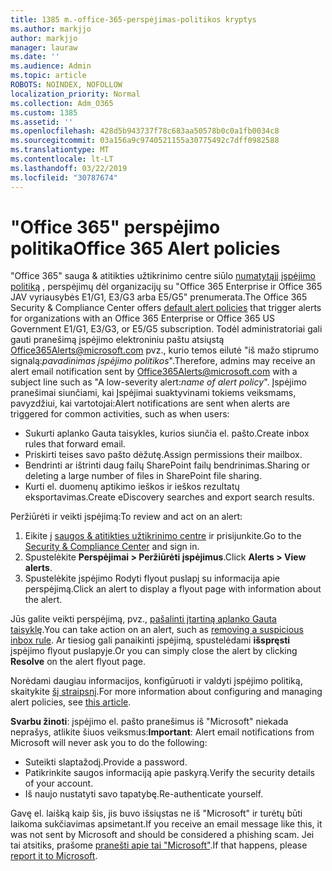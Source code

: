 ```yaml
---
title: 1385 m.-office-365-perspėjimas-politikos kryptys
ms.author: markjjo
author: markjjo
manager: lauraw
ms.date: ''
ms.audience: Admin
ms.topic: article
ROBOTS: NOINDEX, NOFOLLOW
localization_priority: Normal
ms.collection: Adm_O365
ms.custom: 1385
ms.assetid: ''
ms.openlocfilehash: 428d5b943737f78c683aa50578b0c0a1fb0034c8
ms.sourcegitcommit: 03a156a9c9740521155a30775492c7dff0982588
ms.translationtype: MT
ms.contentlocale: lt-LT
ms.lasthandoff: 03/22/2019
ms.locfileid: "30787674"
---
```

# <a name="office-365-alert-policies"></a><span data-ttu-id="43119-102">"Office 365" perspėjimo politika</span><span class="sxs-lookup"><span data-stu-id="43119-102">Office 365 Alert policies</span></span>

<span data-ttu-id="43119-103">"Office 365" sauga & atitikties užtikrinimo centre siūlo [numatytąjį įspėjimo politiką](https://docs.microsoft.com/office365/securitycompliance/alert-policies#default-alert-policies) , perspėjimų dėl organizacijų su "Office 365 Enterprise ir Office 365 JAV vyriausybės E1/G1, E3/G3 arba E5/G5" prenumerata.</span><span class="sxs-lookup"><span data-stu-id="43119-103">The Office 365 Security & Compliance Center offers [default alert policies](https://docs.microsoft.com/office365/securitycompliance/alert-policies#default-alert-policies) that trigger alerts for organizations with an Office 365 Enterprise or Office 365 US Government E1/G1, E3/G3, or E5/G5 subscription.</span></span> <span data-ttu-id="43119-104">Todėl administratoriai gali gauti pranešimą įspėjimo elektroniniu paštu atsiųstą Office365Alerts@microsoft.com pvz., kurio temos eilutė "iš mažo stiprumo signalą:*pavadinimas įspėjimo politikos*".</span><span class="sxs-lookup"><span data-stu-id="43119-104">Therefore, admins may receive an alert email notification sent by Office365Alerts@microsoft.com with a subject line such as "A low-severity alert:*name of alert policy*".</span></span> <span data-ttu-id="43119-105">Įspėjimo pranešimai siunčiami, kai Įspėjimai suaktyvinami tokiems veiksmams, pavyzdžiui, kai vartotojai:</span><span class="sxs-lookup"><span data-stu-id="43119-105">Alert notifications are sent when alerts are triggered for common activities, such as when users:</span></span>

- <span data-ttu-id="43119-106">Sukurti aplanko Gauta taisykles, kurios siunčia el. pašto.</span><span class="sxs-lookup"><span data-stu-id="43119-106">Create inbox rules that forward email.</span></span>
- <span data-ttu-id="43119-107">Priskirti teises savo pašto dėžutę.</span><span class="sxs-lookup"><span data-stu-id="43119-107">Assign permissions their mailbox.</span></span>
- <span data-ttu-id="43119-108">Bendrinti ar ištrinti daug failų SharePoint failų bendrinimas.</span><span class="sxs-lookup"><span data-stu-id="43119-108">Sharing or deleting a large number of files in SharePoint file sharing.</span></span>
- <span data-ttu-id="43119-109">Kurti el. duomenų aptikimo ieškos ir ieškos rezultatų eksportavimas.</span><span class="sxs-lookup"><span data-stu-id="43119-109">Create eDiscovery searches and export search results.</span></span>
 
<span data-ttu-id="43119-110">Peržiūrėti ir veikti įspėjimą:</span><span class="sxs-lookup"><span data-stu-id="43119-110">To review and act on an alert:</span></span>

1. <span data-ttu-id="43119-111">Eikite į [saugos & atitikties užtikrinimo centre](https://protection.office.com) ir prisijunkite.</span><span class="sxs-lookup"><span data-stu-id="43119-111">Go to the [Security & Compliance Center](https://protection.office.com) and sign in.</span></span>
2. <span data-ttu-id="43119-112">Spustelėkite **Perspėjimai > Peržiūrėti įspėjimus**.</span><span class="sxs-lookup"><span data-stu-id="43119-112">Click **Alerts > View alerts**.</span></span>
3. <span data-ttu-id="43119-113">Spustelėkite įspėjimo Rodyti flyout puslapį su informacija apie perspėjimą.</span><span class="sxs-lookup"><span data-stu-id="43119-113">Click an alert to display a flyout page with information about the alert.</span></span>

<span data-ttu-id="43119-114">Jūs galite veikti perspėjimą, pvz., [pašalinti įtartiną aplanko Gauta taisyklę](https://docs.microsoft.com/office365/securitycompliance/responding-to-a-compromised-email-account).</span><span class="sxs-lookup"><span data-stu-id="43119-114">You can take action on an alert, such as [removing a suspicious inbox rule](https://docs.microsoft.com/office365/securitycompliance/responding-to-a-compromised-email-account).</span></span> <span data-ttu-id="43119-115">Ar tiesiog gali panaikinti įspėjimą, spustelėdami **išspręsti** įspėjimo flyout puslapyje.</span><span class="sxs-lookup"><span data-stu-id="43119-115">Or you can simply close the alert by clicking **Resolve** on the alert flyout page.</span></span>

<span data-ttu-id="43119-116">Norėdami daugiau informacijos, konfigūruoti ir valdyti įspėjimo politiką, skaitykite [šį straipsnį](https://docs.microsoft.com/office365/securitycompliance/alert-policies).</span><span class="sxs-lookup"><span data-stu-id="43119-116">For more information about configuring and managing alert policies, see  [this article](https://docs.microsoft.com/office365/securitycompliance/alert-policies).</span></span>

<span data-ttu-id="43119-117">**Svarbu žinoti**: įspėjimo el. pašto pranešimus iš "Microsoft" niekada neprašys, atlikite šiuos veiksmus:</span><span class="sxs-lookup"><span data-stu-id="43119-117">**Important**: Alert email notifications from Microsoft will never ask you to do the following:</span></span>

- <span data-ttu-id="43119-118">Suteikti slaptažodį.</span><span class="sxs-lookup"><span data-stu-id="43119-118">Provide a password.</span></span>
- <span data-ttu-id="43119-119">Patikrinkite saugos informaciją apie paskyrą.</span><span class="sxs-lookup"><span data-stu-id="43119-119">Verify the security details of your account.</span></span>
- <span data-ttu-id="43119-120">Iš naujo nustatyti savo tapatybę.</span><span class="sxs-lookup"><span data-stu-id="43119-120">Re-authenticate yourself.</span></span>

<span data-ttu-id="43119-121">Gavę el. laišką kaip šis, jis buvo išsiųstas ne iš "Microsoft" ir turėtų būti laikoma sukčiavimas apsimetant.</span><span class="sxs-lookup"><span data-stu-id="43119-121">If you receive an email message like this, it was not sent by Microsoft and should be considered a phishing scam.</span></span> <span data-ttu-id="43119-122">Jei tai atsitiks, prašome [pranešti apie tai "Microsoft"](https://docs.microsoft.com/office365/SecurityCompliance/report-junk-email-and-phishing-scams-in-outlook-on-the-web-eop).</span><span class="sxs-lookup"><span data-stu-id="43119-122">If that happens, please [report it to Microsoft](https://docs.microsoft.com/office365/SecurityCompliance/report-junk-email-and-phishing-scams-in-outlook-on-the-web-eop).</span></span>